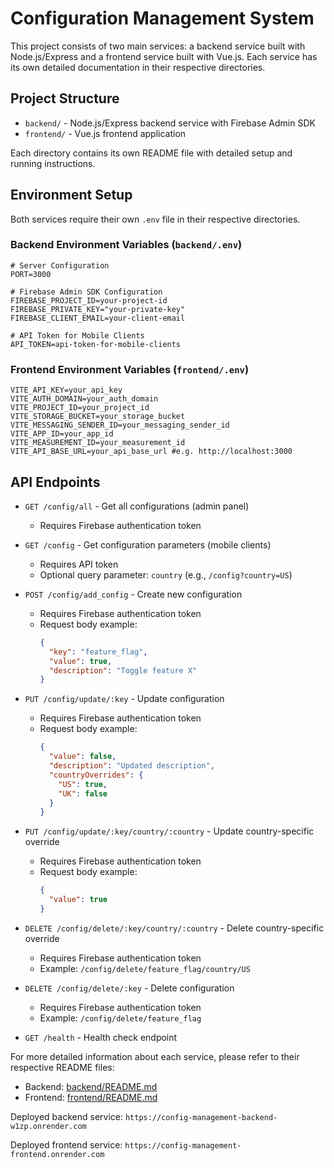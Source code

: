 # Configuration Management System

This project consists of two main services: a backend service built with Node.js/Express and a frontend service built with Vue.js. Each service has its own detailed documentation in their respective directories.

## Project Structure

- `backend/` - Node.js/Express backend service with Firebase Admin SDK
- `frontend/` - Vue.js frontend application

Each directory contains its own README file with detailed setup and running instructions.

## Environment Setup

Both services require their own `.env` file in their respective directories.

### Backend Environment Variables (`backend/.env`)

```plaintext
# Server Configuration
PORT=3000

# Firebase Admin SDK Configuration
FIREBASE_PROJECT_ID=your-project-id
FIREBASE_PRIVATE_KEY="your-private-key"
FIREBASE_CLIENT_EMAIL=your-client-email

# API Token for Mobile Clients
API_TOKEN=api-token-for-mobile-clients
```

### Frontend Environment Variables (`frontend/.env`)

```plaintext
VITE_API_KEY=your_api_key
VITE_AUTH_DOMAIN=your_auth_domain
VITE_PROJECT_ID=your_project_id
VITE_STORAGE_BUCKET=your_storage_bucket
VITE_MESSAGING_SENDER_ID=your_messaging_sender_id
VITE_APP_ID=your_app_id
VITE_MEASUREMENT_ID=your_measurement_id
VITE_API_BASE_URL=your_api_base_url #e.g. http://localhost:3000
```

## API Endpoints

- `GET /config/all` - Get all configurations (admin panel)
  - Requires Firebase authentication token

- `GET /config` - Get configuration parameters (mobile clients)
  - Requires API token
  - Optional query parameter: `country` (e.g., `/config?country=US`)

- `POST /config/add_config` - Create new configuration
  - Requires Firebase authentication token
  - Request body example:
    ```json
    {
      "key": "feature_flag",
      "value": true,
      "description": "Toggle feature X"
    }
    ```

- `PUT /config/update/:key` - Update configuration
  - Requires Firebase authentication token
  - Request body example:
    ```json
    {
      "value": false,
      "description": "Updated description",
      "countryOverrides": {
        "US": true,
        "UK": false
      }
    }
    ```

- `PUT /config/update/:key/country/:country` - Update country-specific override
  - Requires Firebase authentication token
  - Request body example:
    ```json
    {
      "value": true
    }
    ```

- `DELETE /config/delete/:key/country/:country` - Delete country-specific override
  - Requires Firebase authentication token
  - Example: `/config/delete/feature_flag/country/US`

- `DELETE /config/delete/:key` - Delete configuration
  - Requires Firebase authentication token
  - Example: `/config/delete/feature_flag`

- `GET /health` - Health check endpoint

For more detailed information about each service, please refer to their respective README files:
- Backend: [backend/README.md](backend/README.md)
- Frontend: [frontend/README.md](frontend/README.md)


Deployed backend service: `https://config-management-backend-w1zp.onrender.com`

Deployed frontend service: `https://config-management-frontend.onrender.com`